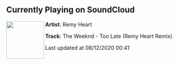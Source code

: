 ## Currently Playing on SoundCloud

[<img align="left" width="100" src="https://i1.sndcdn.com/artworks-D5CblR6Qh3fXLrWo-G3cQSw-t50x50.jpg">](https://soundcloud.com/remyheartmusic/the-weeknd-too-late-remy-heart-remix)

**Artist**: Remy Heart 

**Track**: The Weeknd - Too Late (Remy Heart Remix)

Last updated at 08/12/2020 00:41

